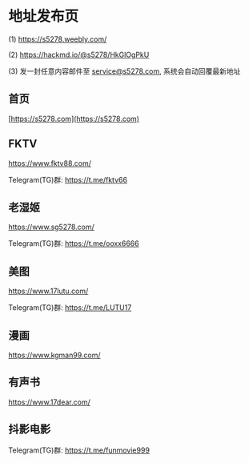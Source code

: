 # 地址发布页

(1) https://s5278.weebly.com/

(2) https://hackmd.io/@s5278/HkGlOgPkU

(3) 发一封任意内容邮件至 service@s5278.com, 系统会自动回覆最新地址

首页
---
[https://s5278.com](https://s5278.com)

FKTV
---
https://www.fktv88.com/

Telegram(TG)群: https://t.me/fktv66

老湿姬
---
https://www.sg5278.com/

Telegram(TG)群: https://t.me/ooxx6666

美图
---
https://www.17lutu.com/

Telegram(TG)群: https://t.me/LUTU17

漫画
---
https://www.kgman99.com/

有声书
---
https://www.17dear.com/

抖影电影
---
Telegram(TG)群: https://t.me/funmovie999
